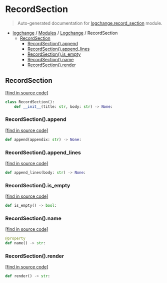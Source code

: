 # RecordSection

> Auto-generated documentation for [logchange.record_section](https://github.com/vemel/logchange/blob/main/logchange/record_section.py) module.

- [logchange](../README.md#logchange---changelog-manager) / [Modules](../MODULES.md#logchange-modules) / [Logchange](index.md#logchange) / RecordSection
    - [RecordSection](#recordsection)
        - [RecordSection().append](#recordsectionappend)
        - [RecordSection().append_lines](#recordsectionappend_lines)
        - [RecordSection().is_empty](#recordsectionis_empty)
        - [RecordSection().name](#recordsectionname)
        - [RecordSection().render](#recordsectionrender)

## RecordSection

[[find in source code]](https://github.com/vemel/logchange/blob/main/logchange/record_section.py#L6)

```python
class RecordSection():
    def __init__(title: str, body: str) -> None:
```

### RecordSection().append

[[find in source code]](https://github.com/vemel/logchange/blob/main/logchange/record_section.py#L21)

```python
def append(appendix: str) -> None:
```

### RecordSection().append_lines

[[find in source code]](https://github.com/vemel/logchange/blob/main/logchange/record_section.py#L24)

```python
def append_lines(body: str) -> None:
```

### RecordSection().is_empty

[[find in source code]](https://github.com/vemel/logchange/blob/main/logchange/record_section.py#L15)

```python
def is_empty() -> bool:
```

### RecordSection().name

[[find in source code]](https://github.com/vemel/logchange/blob/main/logchange/record_section.py#L11)

```python
@property
def name() -> str:
```

### RecordSection().render

[[find in source code]](https://github.com/vemel/logchange/blob/main/logchange/record_section.py#L18)

```python
def render() -> str:
```
